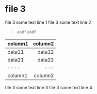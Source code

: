 # file 3

file 3 some text line 1
file 3 some text line 2

> asdf
> asdf

| column1 | column2 |
| :----   |  ---:   |
| data11  | data12  |
| data21  | data22  |
| ----    | ---   |
| column1 | column2   |

file 3 some text line 3
file 3 some text line 4